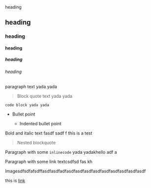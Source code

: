 heading

## heading

### heading

#### heading

##### heading

###### heading

paragraph text yada yada

> Block quote text yada yada

    code block yada yada

*   Bullet point

    *   Indented bullet point

Bold and italic text fasdf sadf f this is a test

> Nested blockquote

Paragraph with some `inlinecode` yada yadakhello adf a

Paragraph with some link textcsdfsd fas kh

Imagesdfsdfafsdffasdfasdfadfasdfasdfasdfasdfasdfasdfasdfasdfasdf

this is [link](http://www.google.com)
